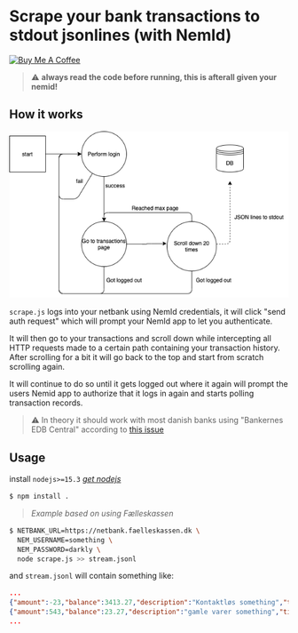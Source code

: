 # Scrape your bank transactions to stdout jsonlines (with NemId)

<a href="https://www.buymeacoffee.com/sloev" target="_blank"><img src="https://cdn.buymeacoffee.com/buttons/default-pink.png" alt="Buy Me A Coffee" height="51px" width="217px"></a>

> :warning: **always read the code before running, this is afterall given your nemid!**

## How it works

![diagram](/metadata/diagram.png)


`scrape.js` logs into your netbank using NemId credentials, it will click "send auth request" which will prompt your NemId app to let you authenticate.

It will then go to your transactions and scroll down while intercepting all HTTP requests made to a certain path containing your transaction history. After scrolling for a bit it will go back to the top and start from scratch scrolling again.

It will continue to do so until it gets logged out where it again will prompt the users Nemid app to authorize that it logs in again and starts polling transaction records.

> :warning: In theory it should work with most danish banks using "Bankernes EDB Central" according to [this issue](https://github.com/bank2ynab/bank2ynab/issues/219)

## Usage

install `nodejs>=15.3` *[get nodejs](https://nodejs.org/en/)*

```bash
$ npm install .
```

> *Example based on using Fælleskassen*

```bash
$ NETBANK_URL=https://netbank.faelleskassen.dk \
  NEM_USERNAME=something \
  NEM_PASSWORD=darkly \
  node scrape.js >> stream.jsonl
```

and `stream.jsonl` will contain something like:

```json
...
{"amount":-23,"balance":3413.27,"description":"Kontaktløs something","timestamp":"2016-10-02T04:43:26.348622+01:00","id":"BR-adsfsdafdfdasdfas"}
{"amount":543,"balance":23.27,"description":"gamle varer something","timestamp":"2017-10-02T04:43:26.348622+01:00","id":"BR-asdfasfvasghsghsd"}
...
```
